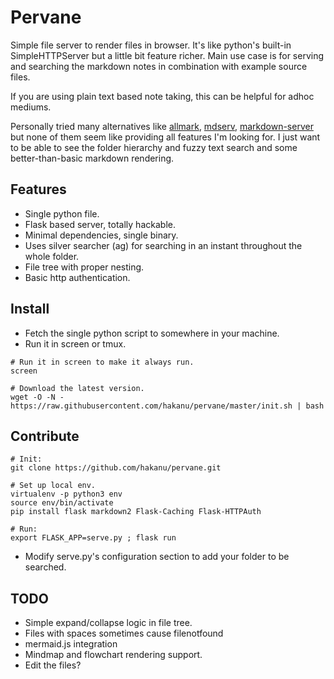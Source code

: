# Pervane

Simple file server to render files in browser.
It's like python's built-in SimpleHTTPServer but a little bit feature richer.
Main use case is for serving and searching the markdown notes in combination with example source files.

If you are using plain text based note taking, this can be helpful for adhoc mediums.

Personally tried many alternatives like [allmark](https://github.com/andreaskoch/allmark), [mdserv](https://www.npmjs.com/package/markserv), [markdown-server](https://pypi.org/project/markdown-server/) but none of them seem like providing all features I'm looking for. I just want to be able to see the folder hierarchy and fuzzy text search and some better-than-basic markdown rendering.

## Features

* Single python file.
* Flask based server, totally hackable.
* Minimal dependencies, single binary.
* Uses silver searcher (ag) for searching in an instant throughout the whole folder.
* File tree with proper nesting.
* Basic http authentication.

## Install

* Fetch the single python script to somewhere in your machine.
* Run it in screen or tmux.

```shell
# Run it in screen to make it always run.
screen

# Download the latest version.
wget -O -N - https://raw.githubusercontent.com/hakanu/pervane/master/init.sh | bash
```

## Contribute

```shell
# Init:
git clone https://github.com/hakanu/pervane.git

# Set up local env.
virtualenv -p python3 env
source env/bin/activate
pip install flask markdown2 Flask-Caching Flask-HTTPAuth

# Run:
export FLASK_APP=serve.py ; flask run 
```

* Modify serve.py's configuration section to add your folder to be searched.

## TODO

* Simple expand/collapse logic in file tree.
* Files with spaces sometimes cause filenotfound
* mermaid.js integration
* Mindmap and flowchart rendering support.
* Edit the files?

